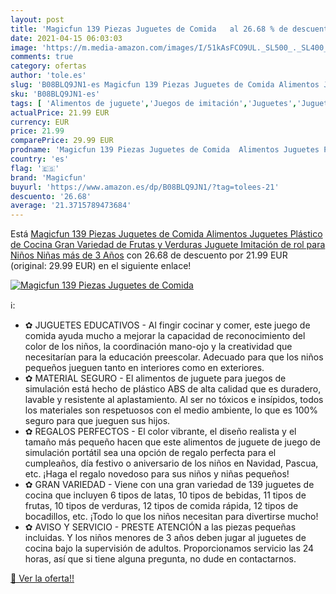 ```yaml
---
layout: post
title: 'Magicfun 139 Piezas Juguetes de Comida   al 26.68 % de descuento'
date: 2021-04-15 06:03:03
image: 'https://m.media-amazon.com/images/I/51kAsFCO9UL._SL500_._SL400_.jpg'
comments: true
category: ofertas
author: 'tole.es'
slug: 'B08BLQ9JN1-es Magicfun 139 Piezas Juguetes de Comida Alimentos Juguetes...'
sku: 'B08BLQ9JN1-es'
tags: [ 'Alimentos de juguete','Juegos de imitación','Juguetes','Juguetes de cocina','Juguetes y juegos','juguetes','magicfun', ]
actualPrice: 21.99 EUR
currency: EUR
price: 21.99
comparePrice: 29.99 EUR
prodname: 'Magicfun 139 Piezas Juguetes de Comida  Alimentos Juguetes Plástico de Cocina Gran Variedad de Frutas y Verduras  Juguete Imitación de rol para Niños Niñas más de 3 Años'
country: 'es'
flag: '🇪🇸'
brand: 'Magicfun'
buyurl: 'https://www.amazon.es/dp/B08BLQ9JN1/?tag=tolees-21'
descuento: '26.68'
average: '21.3715789473684'
---
```


Está [Magicfun 139 Piezas Juguetes de Comida  Alimentos Juguetes Plástico de Cocina Gran Variedad de Frutas y Verduras  Juguete Imitación de rol para Niños Niñas más de 3 Años](https://www.amazon.es/dp/B08BLQ9JN1/?tag=tolees-21) con 26.68 de descuento por 21.99 EUR (original: 29.99 EUR) en el siguiente enlace!

[![Magicfun 139 Piezas Juguetes de Comida  ](https://m.media-amazon.com/images/I/51kAsFCO9UL._SL500_._SL400_.jpg)](https://www.amazon.es/dp/B08BLQ9JN1/?tag=tolees-21)

ℹ️:

- ✿ JUGUETES EDUCATIVOS - Al fingir cocinar y comer, este juego de comida ayuda mucho a mejorar la capacidad de reconocimiento del color de los niños, la coordinación mano-ojo y la creatividad que necesitarían para la educación preescolar. Adecuado para que los niños pequeños jueguen tanto en interiores como en exteriores.
- ✿ MATERIAL SEGURO - El alimentos de juguete para juegos de simulación está hecho de plástico ABS de alta calidad que es duradero, lavable y resistente al aplastamiento. Al ser no tóxicos e insípidos, todos los materiales son respetuosos con el medio ambiente, lo que es 100% seguro para que jueguen sus hijos.
- ✿ REGALOS PERFECTOS - El color vibrante, el diseño realista y el tamaño más pequeño hacen que este alimentos de juguete de juego de simulación portátil sea una opción de regalo perfecta para el cumpleaños, día festivo o aniversario de los niños en Navidad, Pascua, etc. ¡Haga el regalo novedoso para sus niños y niñas pequeños!
- ✿ GRAN VARIEDAD - Viene con una gran variedad de 139 juguetes de cocina que incluyen 6 tipos de latas, 10 tipos de bebidas, 11 tipos de frutas, 10 tipos de verduras, 12 tipos de comida rápida, 12 tipos de bocadillos, etc. ¡Todo lo que los niños necesitan para divertirse mucho!
- ✿ AVISO Y SERVICIO - PRESTE ATENCIÓN a las piezas pequeñas incluidas. Y los niños menores de 3 años deben jugar al juguetes de cocina bajo la supervisión de adultos. Proporcionamos servicio las 24 horas, así que si tiene alguna pregunta, no dude en contactarnos.

[🛒 Ver la oferta!!](https://www.amazon.es/dp/B08BLQ9JN1/?tag=tolees-21)
